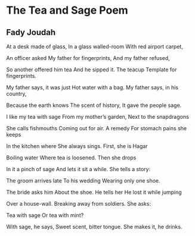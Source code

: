 # The Tea and Sage Poem
## Fady Joudah
At a desk made of glass,
In a glass walled-room
With red airport carpet,

An officer asked
My father for fingerprints,
And my father refused,

So another offered him tea
And he sipped it. The teacup
Template for fingerprints.

My father says, it was just
Hot water with a bag.
My father says, in his country,

Because the earth knows
The scent of history,
It gave the people sage.

I like my tea with sage
From my mother’﻿s garden,
Next to the snapdragons

She calls fishmouths
Coming out for air. A remedy
For stomach pains she keeps

In the kitchen where
She always sings.
First, she is Hagar

Boiling water
Where tea is loosened.
Then she drops

In it a pinch of sage
And lets it sit a while.
She tells a story:

The groom arrives late
To his wedding
Wearing only one shoe.

The bride asks him
About the shoe. He tells her
He lost it while jumping

Over a house-wall.
Breaking away from soldiers.
She asks:

Tea with sage
Or tea with mint?

With sage, he says,
Sweet scent, bitter tongue.
She makes it, he drinks.